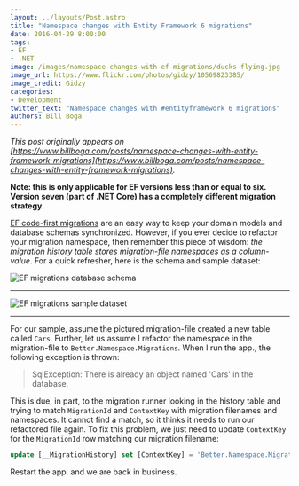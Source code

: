 ```yaml
---
layout: ../layouts/Post.astro
title: "Namespace changes with Entity Framework 6 migrations"
date: 2016-04-29 8:00:00
tags:
- EF
- .NET
image: /images/namespace-changes-with-ef-migrations/ducks-flying.jpg
image_url: https://www.flickr.com/photos/gidzy/10569823385/
image_credit: Gidzy
categories:
- Development
twitter_text: "Namespace changes with #entityframework 6 migrations"
authors: Bill Boga
---
```


*This post originally appears on [https://www.billboga.com/posts/namespace-changes-with-entity-framework-migrations](https://www.billboga.com/posts/namespace-changes-with-entity-framework-migrations).*

**Note: this is only applicable for EF versions less than or equal to six. Version seven (part of .NET Core) has a completely different migration strategy.**

[EF code-first migrations](https://msdn.microsoft.com/en-us/data/jj591621.aspx) are an easy way to keep your domain models and database schemas synchronized. However, if you ever decide to refactor your migration namespace, then remember this piece of wisdom: *the migration history table stores migration-file namespaces as a column-value*. For a quick refresher, here is the schema and sample dataset:

![EF migrations database schema](/images/namespace-changes-with-ef-migrations/ef-migrations-schema.png)

---

![EF migrations sample dataset](/images/namespace-changes-with-ef-migrations/ef-migrations-data.png)

---

For our sample, assume the pictured migration-file created a new table called `Cars`. Further, let us assume I refactor the namespace in the migration-file to `Better.Namespace.Migrations`. When I run the app., the following exception is thrown:

> SqlException: There is already an object named 'Cars' in the database.

This is due, in part, to the migration runner looking in the history table and trying to match `MigrationId` and `ContextKey` with migration filenames and namespaces. It cannot find a match, so it thinks it needs to run our refactored file again. To fix this problem, we just need to update `ContextKey` for the `MigrationId` row matching our migration filename:

```sql
update [__MigrationHistory] set [ContextKey] = 'Better.Namespace.Migrations' where [MigrationId] = '201408121529377_initial_migration';
```

Restart the app. and we are back in business.
